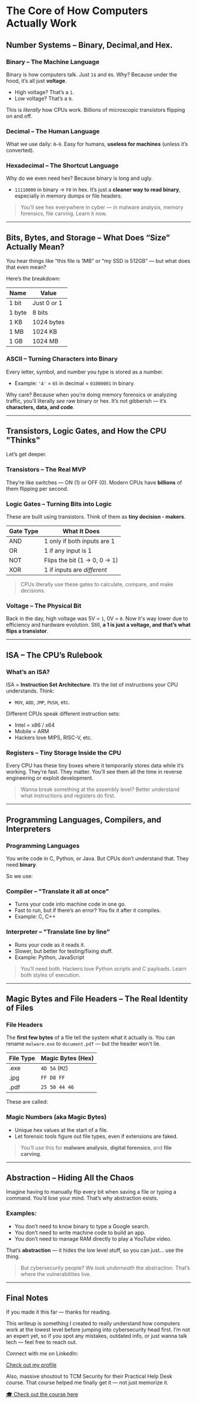 # The Core of How Computers Actually Work 

## Number Systems – Binary, Decimal,and Hex. 

### Binary – The Machine Language

Binary is how computers talk. Just `1`s and `0`s.
Why? Because under the hood, it’s all just **voltage**.

* High voltage? That’s a `1`.
* Low voltage? That’s a `0`.

This is *literally* how CPUs work. Billions of microscopic transistors flipping on and off.

### Decimal – The Human Language

What we use daily: `0–9`.
Easy for humans, **useless for machines** (unless it’s converted).

### Hexadecimal – The Shortcut Language

Why do we even need hex? Because binary is long and ugly.

* `11110000` in binary → `F0` in hex.
  It’s just a **cleaner way to read binary**, especially in memory dumps or file headers.

> You’ll see hex everywhere in cyber — in malware analysis, memory forensics, file carving. Learn it now.

---

## Bits, Bytes, and Storage – What Does “Size” Actually Mean?

You hear things like “this file is 1MB” or “my SSD is 512GB” — but what does that even mean?

Here’s the breakdown:

| Name   | Value       |
| ------ | ----------- |
| 1 bit  | Just 0 or 1 |
| 1 byte | 8 bits      |
| 1 KB   | 1024 bytes  |
| 1 MB   | 1024 KB     |
| 1 GB   | 1024 MB     |

### ASCII – Turning Characters into Binary

Every letter, symbol, and number you type is stored as a number.

* Example: `'A'` = `65` in decimal = `01000001` in binary.

Why care? Because when you’re doing memory forensics or analyzing traffic, you’ll literally *see* raw binary or hex. It’s not gibberish — it’s **characters, data, and code**.

---

## Transistors, Logic Gates, and How the CPU "Thinks"

Let’s get deeper.

### Transistors – The Real MVP

They’re like switches — ON (1) or OFF (0).
Modern CPUs have **billions** of them flipping per second.

### Logic Gates – Turning Bits into Logic

These are built using transistors. Think of them as **tiny decision - makers**.

| Gate Type | What It Does                 |
| --------- | ---------------------------- |
| AND       | 1 only if both inputs are 1  |
| OR        | 1 if any input is 1          |
| NOT       | Flips the bit (1 → 0, 0 → 1) |
| XOR       | 1 if inputs are *different*  |

> CPUs literally use these gates to calculate, compare, and make decisions.

### Voltage – The Physical Bit

Back in the day, high voltage was 5V = `1`, 0V = `0`.
Now it's way lower due to efficiency and hardware evolution.
Still, **a 1 is just a voltage, and that’s what flips a transistor**.

---

## ISA – The CPU’s Rulebook

### What’s an ISA?

ISA = **Instruction Set Architecture**.
It’s the list of instructions your CPU understands. Think:

* `MOV`, `ADD`, `JMP`, `PUSH`, etc.

Different CPUs speak different instruction sets:

* Intel = x86 / x64
* Mobile = ARM
* Hackers love MIPS, RISC-V, etc.

### Registers – Tiny Storage Inside the CPU

Every CPU has these tiny boxes where it temporarily stores data while it’s working. They’re fast. They matter. You’ll see them all the time in reverse engineering or exploit development.

> Wanna break something at the assembly level? Better understand what instructions and registers do first.

---

## Programming Languages, Compilers, and Interpreters

### Programming Languages

You write code in C, Python, or Java. But CPUs don’t understand that.
They need **binary**.

So we use:

### Compiler – "Translate it all at once"

* Turns your code into machine code in one go.
* Fast to run, but if there’s an error? You fix it after it compiles.
* Example: C, C++

### Interpreter – "Translate line by line"

* Runs your code as it reads it.
* Slower, but better for testing/fixing stuff.
* Example: Python, JavaScript

> You’ll need both. Hackers love Python scripts and C payloads. Learn both styles of execution.

---

## Magic Bytes and File Headers – The Real Identity of Files

### File Headers

The **first few bytes** of a file tell the system what it actually is.
You can rename `malware.exe` to `document.pdf` — but the header won't lie.

| File Type | Magic Bytes (Hex) |
| --------- | ----------------- |
| .exe      | `4D 5A` (`MZ`)    |
| .jpg      | `FF D8 FF`        |
| .pdf      | `25 50 44 46`     |

These are called:

### Magic Numbers (aka Magic Bytes)

* Unique hex values at the start of a file.
* Let forensic tools figure out file types, even if extensions are faked.

> You’ll use this for **malware analysis**, **digital forensics**, and **file carving**.

---

## Abstraction – Hiding All the Chaos

Imagine having to manually flip every bit when saving a file or typing a command. You’d lose your mind. That’s why abstraction exists.

### Examples:

* You don’t need to know binary to type a Google search.
* You don’t need to write machine code to build an app.
* You don’t need to manage RAM directly to play a YouTube video.

That’s **abstraction** — it hides the low level stuff, so you can just... use the thing.

> But cybersecurity people? We *look underneath* the abstraction. That’s where the vulnerabilities live.

---

## Final Notes

If you made it this far — thanks for reading.
 
This writeup is something I created to really understand how computers work at the lowest level before jumping into cybersecurity head first. I’m not an expert yet, so if you spot any mistakes, outdated info, or just wanna talk tech — feel free to reach out.

Connect with me on LinkedIn:

[Check out my profile](https://www.linkedin.com/in/mihindi-gunawardana-110866370/)

Also, massive shoutout to TCM Security for their Practical Help Desk course.
That course helped me finally get it — not just memorize it.

[🎓 Check out the course here](https://academy.tcm-sec.com/p/practical-help-desk)


